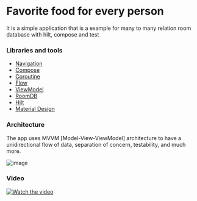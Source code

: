 # Favorite food for every person
It is a simple application that is a example for many to many relation room database with hilt, compose and test

### Libraries and tools

+ [Navigation](https://developer.android.com/develop/ui/compose/navigation)
+ [Compose](https://developer.android.com/develop/ui/compose)
+ [Coroutine](https://developer.android.com/kotlin/coroutines)
+ [Flow](https://developer.android.com/kotlin/flow)
+ [ViewModel](https://developer.android.com/topic/libraries/architecture/viewmodel)
+ [RoomDB](https://developer.android.com/topic/libraries/architecture/room)
+ [Hilt](https://developer.android.com/training/dependency-injection/hilt-android)
+ [Material Design](https://developer.android.com/develop/ui/compose/designsystems/material3)

### Architecture

The app uses MVVM [Model-View-ViewModel] architecture to have a unidirectional flow of data, separation of concern, testability, and much more.

![image](https://miro.medium.com/v2/resize:fit:1100/format:webp/1*UNlTvPiF7VkcE3BOap6RRA.png)

### Video
[![Watch the video](https://i.sstatic.net/Vp2cE.png)]([https://youtu.be/vt5fpE0bzSY](https://drive.google.com/file/d/1aiP6WvLZ-GCnCkc7XQOH70wuMWS2kvFD/view?usp=sharing))

